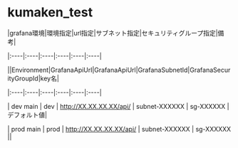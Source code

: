 # kumaken_test

   |grafana環境|環境指定|url指定|サブネット指定|セキュリティグループ指定|備考|

   |:----|:----|:----|:----|:----|:----|

   ||Environment|GrafanaApiUrl|GrafanaApiUrl|GrafanaSubnetId|GrafanaSecurityGroupId|key名|

   |:----|:----|:----|:----|:----|:----|

   | dev main | dev | http://XX.XX.XX.XX/api/ | subnet-XXXXXX | sg-XXXXXX |デフォルト値|

   | prod main | prod | http://XX.XX.XX.XX/api/ | subnet-XXXXXX | sg-XXXXXX ||
